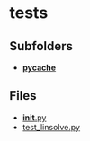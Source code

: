 # tests

## Subfolders

- [__pycache__](__pycache__)

## Files

- [__init__.py](__init__.py)
- [test_linsolve.py](test_linsolve.py)
